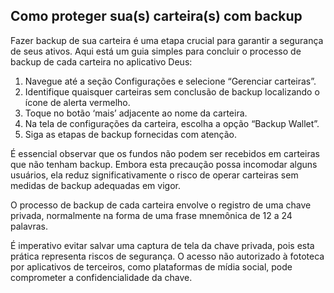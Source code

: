 ## Como proteger sua(s) carteira(s) com backup

Fazer backup de sua carteira é uma etapa crucial para garantir a segurança de seus ativos. Aqui está um guia simples para concluir o processo de backup de cada carteira no aplicativo Deus:

1. Navegue até a seção Configurações e selecione “Gerenciar carteiras”.
2. Identifique quaisquer carteiras sem conclusão de backup localizando o ícone de alerta vermelho.
3. Toque no botão ‘mais’ adjacente ao nome da carteira.
4. Na tela de configurações da carteira, escolha a opção “Backup Wallet”.
5. Siga as etapas de backup fornecidas com atenção.

É essencial observar que os fundos não podem ser recebidos em carteiras que não tenham backup. Embora esta precaução possa incomodar alguns usuários, ela reduz significativamente o risco de operar carteiras sem medidas de backup adequadas em vigor.

O processo de backup de cada carteira envolve o registro de uma chave privada, normalmente na forma de uma frase mnemônica de 12 a 24 palavras.

É imperativo evitar salvar uma captura de tela da chave privada, pois esta prática representa riscos de segurança. O acesso não autorizado à fototeca por aplicativos de terceiros, como plataformas de mídia social, pode comprometer a confidencialidade da chave.